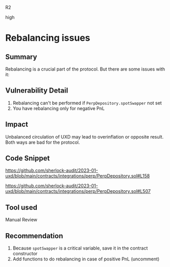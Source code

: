 R2

high

# Rebalancing issues

## Summary

Rebalancing is a crucial part of the protocol. But there are some issues with it:

## Vulnerability Detail

1. Rebalancing can't be performed if ``PerpDepository.spotSwapper`` not set 
2. You have rebalancing only for negative PnL

## Impact

Unbalanced circulation of UXD may lead to overinflation or opposite result. Both ways are bad for the protocol.

## Code Snippet

https://github.com/sherlock-audit/2023-01-uxd/blob/main/contracts/integrations/perp/PerpDepository.sol#L158

https://github.com/sherlock-audit/2023-01-uxd/blob/main/contracts/integrations/perp/PerpDepository.sol#L507

## Tool used

Manual Review

## Recommendation

1. Because ``spotSwapper`` is a critical variable, save it in the contract constructor
2. Add functions to do rebalancing in case of positive PnL (uncomment)
